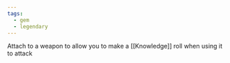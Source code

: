 ```yaml
---
tags:
  - gem
  - legendary
---
```

Attach to a weapon to allow you to make a [[Knowledge]] roll when using it to attack